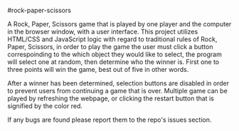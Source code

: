 #rock-paper-scissors

A Rock, Paper, Scissors game that is played by one player and the 
computer in the browser window, with a user interface. This 
project utilizes HTML/CSS and JavaScript logic with regard to 
traditional rules of Rock, Paper, Scissors, in order to play the 
game the user must click a button correspoinding to the which 
object they would like to select, the program will select one at 
random, then determine who the winner is. First one to three 
points will win the game, best out of five in other words.

After a winner has been determined, selection buttons are 
disabled in order to prevent users from continuing a game that is 
over. Multiple game can be played by refreshing the webpage, or 
clicking the restart button that is signified by the color red. 

If any bugs are found please report them to the repo's issues 
section.
